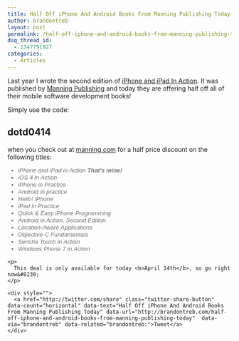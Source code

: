 ```yaml
---
title: Half Off iPhone And Android Books From Manning Publishing Today
author: brandontreb
layout: post
permalink: /half-off-iphone-and-android-books-from-manning-publishing-today
dsq_thread_id:
  - 1347791927
categories:
  - Articles
---
```

Last year I wrote the second edition of [iPhone and iPad In Action][1]. It was published by [Manning Publishing][2] and today they are offering half off all of their mobile software development books!

Simply use the code:

## dotd0414

when you check out at [manning.com][3] for a half price discount on the following titles:

<ul style="LIST-STYLE-TYPE: disc; MARGIN-TOP: 0px;">
  <span style="LINE-HEIGHT: 120%; COLOR: #727272; FONT-SIZE: 10pt; text-align:left; FONT-FAMILY: Lucida Grande, Arial, Helvetica, Geneva, Verdana, sans-serif;"> </p> 
  
  <li>
    <a style="FONT-STYLE: italic; COLOR: #727272; TEXT-DECORATION: none" href="http://www.manning.com/trebitowski/" shape=rect track="on" linktype="link">iPhone and iPad in Action <b>That&#8217;s mine!</b></a>
  </li>
  <li>
    <a style="FONT-STYLE: italic; COLOR: #727272; TEXT-DECORATION: none" href="http://www.manning.com/jharrington/" shape=rect track="on" linktype="link">iOS 4 in Action</a>
  </li>
  <li>
    <a style="FONT-STYLE: italic; COLOR: #727272; TEXT-DECORATION: none" href="http://www.manning.com/cahill/" shape=rect track="on" linktype="link">iPhone in Practice</a>
  </li>
  <li>
    <a style="FONT-STYLE: italic; COLOR: #727272; TEXT-DECORATION: none" href="http://www.manning.com/collins/" shape=rect track="on" linktype="link">Android in practice</a>
  </li>
  <li>
    <a style="FONT-STYLE: italic; COLOR: #727272; TEXT-DECORATION: none" href="http://www.manning.com/franco/" shape=rect track="on" linktype="link">Hello! iPhone</a>
  </li>
  <li>
    <a style="FONT-STYLE: italic; COLOR: #727272; TEXT-DECORATION: none" href="http://www.manning.com/crawford/" shape=rect track="on" linktype="link">iPad in Practice</a>
  </li>
  <li>
    <a style="FONT-STYLE: italic; COLOR: #727272; TEXT-DECORATION: none" href="http://www.manning.com/harwani/" shape=rect track="on" linktype="link">Quick & Easy iPhone Programming</a>
  </li>
  <li>
    <a style="FONT-STYLE: italic; COLOR: #727272; TEXT-DECORATION: none" href="http://www.manning.com/ableson2/" shape=rect track="on" linktype="link">Android in Action, Second Edition</a>
  </li>
  <li>
    <a style="font-style: italic; color: rgb(114, 114, 114); text-decoration: none;" track="on" href="http://www.manning.com/ferraro/" shape="rect" linktype="link">Location-Aware Applications</a>&nbsp;
  </li>
  <li>
    <a style="font-style: italic; color: rgb(114, 114, 114); text-decoration: none;" track="on" href="http://www.manning.com/fairbairn/" shape="rect" linktype="link">Objective-C Fundamentals</a>&nbsp;
  </li>
  <li>
    <a style="font-style: italic; color: rgb(114, 114, 114); text-decoration: none;" track="on" href="http://www.manning.com/garcia2/" shape="rect" linktype="link">Sencha Touch in Action</a>&nbsp;
  </li>
  <li>
    <a style="font-style: italic; color: rgb(114, 114, 114); text-decoration: none;" track="on" href="http://www.manning.com/perga/" shape="rect" linktype="link">Windows Phone 7 in Action</a>&nbsp;
  </li>
  <p>
    </span></ul> 
    
    <p>
      This deal is only available for today <b>April 14th</b>, so go right now&#8230;
    </p>
    
    <div style="">
      <a href="http://twitter.com/share" class="twitter-share-button" data-count="horizontal" data-text="Half Off iPhone And Android Books From Manning Publishing Today" data-url="http://brandontreb.com/half-off-iphone-and-android-books-from-manning-publishing-today"  data-via="brandontreb" data-related="brandontreb:">Tweet</a>
    </div>

 [1]: http://manning.com/trebitowski
 [2]: http://manning.com/
 [3]: http://manning.com